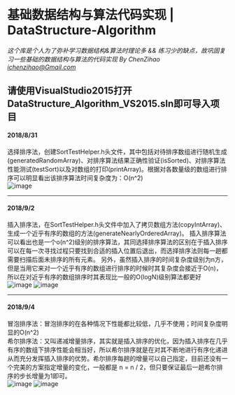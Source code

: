 # 基础数据结构与算法代码实现 | DataStructure-Algorithm
*这个库是个人为了弥补学习数据结构&算法时理论多 && 练习少的缺点，故巩固复习一些基础的数据结构与算法的代码实现 
By ChenZihao ichenzihao@Gmail.com*

**请使用VisualStudio2015打开DataStructure_Algorithm_VS2015.sln即可导入项目**
-----------------
#### 2018/8/31
 选择排序法，创建SortTestHelper.h头文件，其中包括对待排序数组进行随机生成(generatedRandomArray)、对排序算法结果正确性验证(isSorted)、对排序算法性能测试(testSort)以及对数组的打印(printArray)。根据对各数量级的数组进行排序可以明显看出该排序算法时间复杂度为：O(n^2)
<br/>
![image](https://github.com/czhiemma/DataStructure-Algorithm/blob/master/READMEPIC/SelecetionSortTest.png)

-----------------

#### 2018/9/2
 插入排序法，在SortTestHelper.h头文件中加入了拷贝数组方法(copyIntArray)、生成一个近乎有序的数组的方法(generateNearlyOrderedArray)。
 插入排序算法可以看出也是一个o(n^2)级别的排序算法，其同选择排序算法的区别在于插入排序可以在每一次寻找过程只要找到合适的插入位置后退出，而选择排序法则每一趟都需要扫描后面未排序的所有元素。
 另外，虽然插入排序的时间复杂度级别为n方，但是当用它来对一个近乎有序的数组进行排序的时候时其复杂度会接近于O(n)，所以在对近乎有序的数组排序时其表现比一般的O(logN)级别算法都更好
 <br/>
  ![image](https://github.com/czhiemma/DataStructure-Algorithm/blob/master/READMEPIC/Selection&InsertionTest.png)
  ![image](https://github.com/czhiemma/DataStructure-Algorithm/blob/master/READMEPIC/NearlySortTest.png)

-----------------

#### 2018/9/4
 冒泡排序法：冒泡排序的在各种情况下性能都比较低，几乎不使用；时间复杂度明显的O(n^2)<br/>
 希尔排序法：又叫递减增量排序，其实就是插入排序的优化，因为插入排序在几乎有序的数组下排序性能会相当好，所以希尔排序就是在对其不断地进行有序化递进从而充分发挥插入排序的优势。希尔排序每趟的增量可以自己指定，目前还没有一个完美的方案指定增量的变化，一般都是 n = n / 2，但只要保证最后一趟希尔排序的步长增量为1即可。
 <br/>
  ![image](https://github.com/czhiemma/DataStructure-Algorithm/blob/master/READMEPIC/ShellSortTest.png)
  ![image](https://github.com/czhiemma/DataStructure-Algorithm/blob/master/READMEPIC/BubbleSortTest.png)
  
